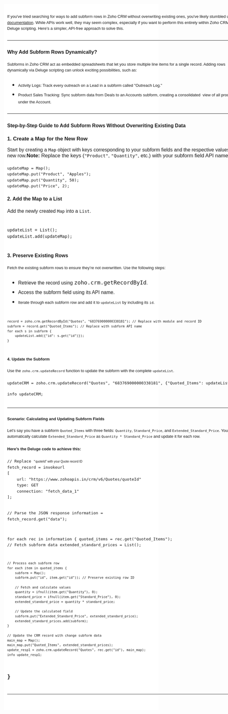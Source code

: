<section class="elementor-section elementor-top-section elementor-element elementor-element-fffdfab elementor-section-boxed elementor-section-height-default elementor-section-height-default" data-element_type="section" data-id="fffdfab" style="--align-content: initial; --align-items: initial; --align-self: initial; --flex-basis: initial; --flex-direction: initial; --flex-grow: initial; --flex-shrink: initial; --flex-wrap: initial; --gap: initial; --justify-content: initial; --order: initial; --swiper-navigation-size: 44px; --swiper-pagination-bullet-horizontal-gap: 6px; --swiper-pagination-bullet-size: 6px; --swiper-theme-color: #000; --widgets-spacing: 20px 20px; align-self: var(--align-self); background-color: white; box-sizing: border-box; flex-basis: var(--flex-basis); flex-grow: var(--flex-grow); flex-shrink: var(--flex-shrink); font-family: Helvetica, sans-serif; order: var(--order); position: relative;"><div class="elementor-container elementor-column-gap-default" style="box-sizing: border-box; display: flex; margin-left: auto; margin-right: auto; max-width: 800px; position: relative;"><div class="elementor-column elementor-col-100 elementor-top-column elementor-element elementor-element-1acb149" data-element_type="column" data-id="1acb149" style="--align-content: initial; --align-items: initial; --align-self: initial; --flex-basis: initial; --flex-direction: initial; --flex-grow: initial; --flex-shrink: initial; --flex-wrap: initial; --gap: initial; --justify-content: initial; --order: initial; --swiper-navigation-size: 44px; --swiper-pagination-bullet-horizontal-gap: 6px; --swiper-pagination-bullet-size: 6px; --swiper-theme-color: #000; --widgets-spacing: 20px 20px; align-self: var(--align-self); box-sizing: border-box; display: flex; flex-basis: var(--flex-basis); flex-grow: var(--flex-grow); flex-shrink: var(--flex-shrink); min-height: 1px; order: var(--order); position: relative; width: 800px;"><div class="elementor-widget-wrap elementor-element-populated" style="align-content: flex-start; box-sizing: border-box; display: flex; flex-wrap: wrap; padding: 10px; position: relative; width: 800px;"><div class="elementor-element elementor-element-01dab7b elementor-widget elementor-widget-text-editor" data-element_type="widget" data-id="01dab7b" data-widget_type="text-editor.default" style="--align-content: initial; --align-items: initial; --align-self: initial; --flex-basis: initial; --flex-direction: initial; --flex-grow: initial; --flex-shrink: initial; --flex-wrap: initial; --gap: initial; --justify-content: initial; --order: initial; --swiper-navigation-size: 44px; --swiper-pagination-bullet-horizontal-gap: 6px; --swiper-pagination-bullet-size: 6px; --swiper-theme-color: #000; --widgets-spacing: 20px 20px; align-content: var(--align-content); align-items: var(--align-items); align-self: var(--align-self); box-sizing: border-box; flex-basis: var(--flex-basis); flex-direction: var(--flex-direction); flex-grow: var(--flex-grow); flex-shrink: var(--flex-shrink); flex-wrap: var(--flex-wrap); font-family: Arboria, sans-serif; gap: var(--gap); justify-content: var(--justify-content); margin-block-end: 20px; margin-bottom: 20px; order: var(--order); position: relative; width: 780px;"><div class="elementor-widget-container" style="box-sizing: border-box; transition: background .3s,border .3s,border-radius .3s,box-shadow .3s,transform var(--e-transform-transition-duration,.4s);"><h2 style="box-sizing: border-box; color: var(--global-palette3); line-height: 1.5; margin: 0px; padding: 0px;"><p style="text-align: left;"><span style="font-weight: normal;"><span style="font-size: small;">If you've tried searching for ways to add subform rows in Zoho CRM without overwriting existing ones, you've likely stumbled upon <a href="https://www.zoho.com/crm/developer/docs/api/v2/subforms.html" target="_blank">API documentation</a>. While APIs work well, they may seem complex, especially if you want to perform this entirely within Zoho CRM using Deluge scripting. Here’s a simpler, API-free approach to solve this.</span></span></p><hr style="font-size: 28px;" /></h2><h2 style="text-align: left;"><span style="font-size: medium;">Why Add Subform Rows Dynamically?</span></h2><h2 style="box-sizing: border-box; color: var(--global-palette3); line-height: 1.5; margin: 0px; padding: 0px;"><p style="text-align: left;"><span style="font-weight: normal;"><span style="font-size: small;">Subforms in Zoho CRM act as embedded spreadsheets that let you store multiple line items for a single record. Adding rows dynamically via Deluge scripting can unlock exciting possibilities, such as:</span></span></p><p style="text-align: left;"></p><ul><li><span style="font-weight: normal;"><span style="font-size: small;">Activity Logs: Track every outreach on a Lead in a subform called "Outreach Log."</span></span></li><li><span style="font-weight: normal;"><span style="font-size: small;">Product Sales Tracking: Sync subform data from Deals to an Accounts subform, creating a consolidated&nbsp; view of all products sold under the Account.</span></span></li></ul><p></p><hr style="font-size: 28px;" /></h2><h2 style="text-align: left;"><span style="font-size: medium;">Step-by-Step Guide to Add Subform Rows Without Overwriting Existing Data</span></h2><h3 style="font-size: 17px; text-align: left;">1. <strong>Create a Map for the New Row</strong></h3><p style="font-size: 17px; text-align: left;"><span style="color: var(--global-palette3); font-size: medium; font-weight: normal;">Start by creating a </span><code style="color: var(--global-palette3); font-weight: normal;">Map</code><span style="color: var(--global-palette3); font-size: medium; font-weight: normal;"> object with keys corresponding to your subform fields and the respective values for the new row.</span><span style="color: var(--global-palette3); font-weight: 700; white-space: pre;">Note:</span><span style="color: var(--global-palette3); font-weight: 700; white-space: pre;"> </span><span style="color: var(--global-palette3); white-space: pre;">Replace the keys (</span><code style="color: var(--global-palette3); white-space: pre;">"Product"</code><span style="color: var(--global-palette3); white-space: pre;">, </span><code style="color: var(--global-palette3); white-space: pre;">"Quantity"</code><span style="color: var(--global-palette3); white-space: pre;">, etc.) with your subform field API names.</span></p><h2 style="box-sizing: border-box; color: var(--global-palette3); line-height: 1.5; margin: 0px; padding: 0px;"><pre class="!overflow-visible"><div class="contain-inline-size rounded-md border-[0.5px] border-token-border-medium relative bg-token-sidebar-surface-primary dark:bg-gray-950"><div class="overflow-y-auto p-4" dir="ltr"><code class="!whitespace-pre hljs language-deluge"><span style="font-weight: normal;"><span style="font-size: small;">updateMap = Map();
updateMap.put("Product", "Apples");
updateMap.put("Quantity", 50);
updateMap.put("Price", 2);</span></span></code></div></div></pre></h2><h3 style="text-align: left;"><span style="font-size: medium;">2. <strong>Add the Map to a List</strong></span></h3><h3 style="text-align: left;"><span style="color: var(--global-palette3); font-size: medium; font-weight: normal;">Add the newly created </span><code style="color: var(--global-palette3); font-weight: normal;">Map</code><span style="color: var(--global-palette3); font-size: medium; font-weight: normal;"> into a </span><code style="color: var(--global-palette3); font-weight: normal;">List</code><span style="color: var(--global-palette3); font-size: medium; font-weight: normal;">.</span></h3><h2 style="box-sizing: border-box; color: var(--global-palette3); line-height: 1.5; margin: 0px; padding: 0px;"><pre class="!overflow-visible"><div class="contain-inline-size rounded-md border-[0.5px] border-token-border-medium relative bg-token-sidebar-surface-primary dark:bg-gray-950"><p style="text-align: left;"><span style="font-size: medium;"><code class="!whitespace-pre hljs language-deluge"><span style="font-weight: normal;">updateList = List();<br /></span></code><code class="!whitespace-pre hljs language-deluge"><span style="font-weight: normal;">updateList.add(updateMap);</span></code></span></p></div></pre></h2><h3 style="text-align: left;"><span style="font-size: medium;">3. <strong>Preserve Existing Rows</strong></span></h3><h2 style="box-sizing: border-box; color: var(--global-palette3); line-height: 1.5; margin: 0px; padding: 0px;"><p style="text-align: left;"><span style="font-weight: normal;"><span style="font-size: small;">Fetch the existing subform rows to ensure they’re not overwritten. Use the following steps:</span></span></p><p style="text-align: left;"></p><ul style="text-align: left;"><li><span style="color: var(--global-palette3); font-size: medium; font-weight: normal;">Retrieve the record using </span><code style="color: var(--global-palette3); font-weight: normal;">zoho.crm.getRecordById</code><span style="color: var(--global-palette3); font-size: medium; font-weight: normal;">.</span></li><li><span style="color: var(--global-palette3); font-size: medium; font-weight: normal;">Access the subform field using its API name.</span></li><li><span style="color: var(--global-palette3); font-weight: normal;"><span style="font-size: small;">Iterate through each subform row and add it to <code>updateList</code> by including its <code>id</code>.</span></span></li></ul><pre class="!overflow-visible" style="text-align: left;"><div class="contain-inline-size rounded-md border-[0.5px] border-token-border-medium relative bg-token-sidebar-surface-primary dark:bg-gray-950"><p><span style="font-size: small;"><code class="!whitespace-pre hljs language-deluge"><span style="font-weight: normal;">record = zoho.crm.getRecordById("Quotes", "683769000000338181"); // Replace with module and record ID<br /></span></code><code class="!whitespace-pre hljs language-deluge"><span style="font-weight: normal;">subform = record.get("Quoted_Items"); // Replace with subform API name</span></code><code class="!whitespace-pre hljs language-deluge"><span style="font-weight: normal;">
</span></code><code class="!whitespace-pre hljs language-deluge"><span style="font-weight: normal;">for each s in subform {<br /></span></code><code class="!whitespace-pre hljs language-deluge"><span style="font-weight: normal;">    updateList.add({"id": s.get("id")});<br /></span></code><code class="!whitespace-pre hljs language-deluge"><span style="font-weight: normal;">}</span></code></span></p></div></pre></h2><h3 style="text-align: left;"><span style="font-size: small;">4. <strong>Update the Subform</strong></span></h3><h2 style="box-sizing: border-box; color: var(--global-palette3); line-height: 1.5; margin: 0px; padding: 0px;"><p><span style="font-weight: normal;"><span style="font-size: small;">Use the <code>zoho.crm.updateRecord</code> function to update the subform with the complete <code>updateList</code>.</span></span></p><pre class="!overflow-visible"><div class="contain-inline-size rounded-md border-[0.5px] border-token-border-medium relative bg-token-sidebar-surface-primary dark:bg-gray-950"><div class="overflow-y-auto p-4" dir="ltr"><code class="!whitespace-pre hljs language-deluge"><span style="font-weight: normal;"><span style="font-size: small;">updateCRM = zoho.crm.updateRecord("Quotes", "683769000000338181", {"Quoted_Items": updateList});
info updateCRM;</span></span><span style="font-size: 28px;">
</span></code></div></div></pre><hr style="font-size: 28px;" /></h2><h3><span style="font-size: small;">Scenario: Calculating and Updating Subform Fields</span></h3><h2 style="box-sizing: border-box; color: var(--global-palette3); line-height: 1.5; margin: 0px; padding: 0px;"><p><span style="font-size: small; font-weight: normal;">Let’s say you have a subform <code>Quoted_Items</code> with three fields: <code>Quantity</code>, <code>Standard_Price</code>, and <code>Extended_Standard_Price</code>. You want to automatically calculate <code>Extended_Standard_Price</code> as <code>Quantity * Standard_Price</code> and update it for each row.</span></p><p><span style="font-size: small;">Here’s the Deluge code to achieve this:</span></p><pre class="!overflow-visible"><div class="contain-inline-size rounded-md border-[0.5px] border-token-border-medium relative bg-token-sidebar-surface-primary dark:bg-gray-950"><div class="overflow-y-auto p-4" dir="ltr"><span style="font-weight: normal;"><code class="!whitespace-pre hljs language-deluge"><span style="font-size: small;">// Replace </span><span style="font-size: x-small;">"</span></code><span style="font-size: x-small;"><span style="color: var(--global-palette3); font-family: Arboria, sans-serif;">quoteId" </span><span style="color: var(--global-palette3); font-family: Arboria, sans-serif;">with your Quote record ID</span></span></span></div><div class="overflow-y-auto p-4" dir="ltr"><code class="!whitespace-pre hljs language-deluge"><span style="font-size: small;"><span style="font-weight: normal;">fetch_record = invokeurl
[
    url: "https://www.zohoapis.in/crm/v6/Quotes/quoteId"
    type: GET
    connection: "fetch_data_1"
];

// Parse the JSON response
information = fetch_record.get("data");

for each rec in information {
    quoted_items = rec.get("Quoted_Items"); // Fetch subform data
    extended_standard_prices = List();

    // Process each subform row
    for each item in quoted_items {
        subform = Map();
        subform.put("id", item.get("id")); // Preserve existing row ID

        // Fetch and calculate values
        quantity = ifnull(item.get("Quantity"), 0);
        standard_price = ifnull(item.get("Standard_Price"), 0);
        extended_standard_price = quantity * standard_price;

        // Update the calculated field
        subform.put("Extended_Standard_Price", extended_standard_price);
        extended_standard_prices.add(subform);
    }

    // Update the CRM record with change subform data
    main_map = Map();
    main_map.put("Quoted_Items", extended_standard_prices);
    update_resp1 = zoho.crm.updateRecord("Quotes", rec.get("id"), main_map);
    info update_resp1;
}</span>
</span></code></div></div></pre><hr /></h2></div></div></div></div></div></section>
